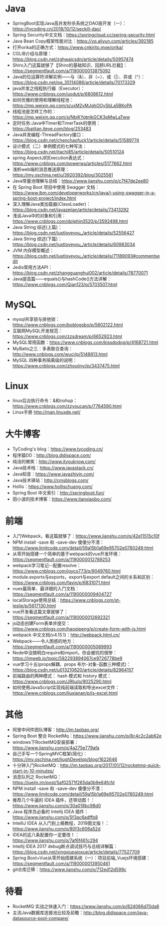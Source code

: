 # Java
- SpringBoot实现Java高并发秒杀系统之DAO层开发（一）：https://tycoding.cn/2018/10/12/seckill-dao/
- Spring Security中文文档：https://springcloud.cc/spring-security.html
- Java Bean Copy框架性能对比：https://yq.aliyun.com/articles/392185
- 打开orika的正确方式：https://www.cnkirito.moe/orika/
- CGLIB介绍与原理：https://blog.csdn.net/zghwaicsdn/article/details/50957474
- Shiro入门这篇就够了【Shiro的基础知识、回顾URL拦截】：https://segmentfault.com/a/1190000013875092
- Java的位运算符详解实例——与（&）、非（~）、或（|）、异或（^）：https://blog.csdn.net/qq_35114086/article/details/70173329
- java并发之线程执行器（Executor）：https://www.cnblogs.com/uodut/p/6808612.html
- 如何优雅的使用和理解线程池：https://mp.weixin.qq.com/s/uxM2vMJghOOySbLa5BKoPA
- 线程池是怎样工作的：https://mp.weixin.qq.com/s/NbiKYqtnIkGCK3pMwLaTww
- 定时任务:Java中Timer和TimerTask的使用：https://batitan.iteye.com/blog/253483
- Java并发编程-ThreadFactory接口：https://blog.csdn.net/chenchaofuck1/article/details/51589774
- 设计模式（二）单例模式的七种写法：https://blog.csdn.net/itachi85/article/details/50510124
- spring AspectJ的Execution表达式：https://www.cnblogs.com/powerwu/articles/5177662.html
- 浅析web端的消息推送原理：https://my.oschina.net/u/3920392/blog/3025561
- Java常量池理解与总结：https://www.jianshu.com/p/c7f47de2ee80
- 在 Spring Boot 项目中使用 Swagger 文档：https://www.ibm.com/developerworks/cn/java/j-using-swagger-in-a-spring-boot-project/index.html
- 深入理解Java类加载器(ClassLoader)：https://blog.csdn.net/javazejian/article/details/73413292
- 浅谈Java中的对象和引用：https://www.cnblogs.com/dolphin0520/p/3592498.html
- Java String 综述(上篇)：https://blog.csdn.net/justloveyou_/article/details/52556427
- Java String 综述(下篇)：https://blog.csdn.net/justloveyou_/article/details/60983034
- JVM 内存模型概述：https://blog.csdn.net/justloveyou_/article/details/71189093#commentsedit
- Jedis常用方法API：https://blog.csdn.net/zhangguanghui002/article/details/78770071
- Java提高篇——equals()与hashCode()方法详解：https://www.cnblogs.com/Qian123/p/5703507.html

# MySQL
- mysql共享锁与排他锁：https://www.cnblogs.com/boblogsbo/p/5602122.html
- 互联网MySQL开发规范：https://www.cnblogs.com/zzsdream/p/6652923.html
- MySQL常用函数：https://www.cnblogs.com/kissdodog/p/4168721.html
- MyBatis之三：多表联合查询：http://www.cnblogs.com/wucj/p/5148813.html
-  MySQL 四种事务隔离级的说明：https://www.cnblogs.com/zhoujinyi/p/3437475.html

# Linux
- linux后台执行命令：&和nohup：https://www.cnblogs.com/zzyoucan/p/7764590.html
- Linux手册 http://man.linuxde.net/

# 大牛博客
- TyCoding's blog：https://www.tycoding.cn/
- 程序猿DD：http://blog.didispace.com/
- 纯洁的微笑：http://www.ityouknow.com/
- Java技术栈：https://www.javastack.cn/
- Java知音：https://www.javazhiyin.com/
- Java技术驿站：http://cmsblogs.com/
- Hollis：https://www.hollischuang.com/
- Spring Boot 中文索引：http://springboot.fun/
- 田小波的技术博客：https://www.tianxiaobo.com/

# 前端
- 入门Webpack，看这篇就够了：https://www.jianshu.com/p/42e11515c10f
- NPM install -save 和 -save-dev 傻傻分不清：https://www.limitcode.com/detail/59a15b1a69e95702e0780249.html
- 从零开始搭建一个简单的基于webpack的vue开发环境：https://segmentfault.com/a/1190000012789253
- webpack学习笔记--配置resolve：https://www.cnblogs.com/joyco773/p/9049760.html
- module.exports与exports，export与export default之间的关系和区别：https://www.cnblogs.com/fayin/p/6831071.html
- vuex最简单、最详细的入门文档：https://segmentfault.com/a/1190000009404727
- localStorage使用总结：https://www.cnblogs.com/st-leslie/p/5617130.html
- vue开发看这篇文章就够了：https://segmentfault.com/a/1190000012692321
- js动态创建Form表单并提交：https://www.cnblogs.com/haoqipeng/p/create-form-with-js.html
- webpack 中文文档(v4.15.1)：http://webpack.html.cn/
- Webpack——令人困惑的地方：https://segmentfault.com/a/1190000005089993
- Node中没搞明白require和import，你会被坑的很惨：https://imweb.io/topic/582293894067ce9726778be9
- vue学习十五(props解耦、props 布尔-对象-函数三种模式)：https://blog.csdn.net/u013210620/article/details/82964157
- 前端路由的两种模式： hash 模式和 history 模式：https://www.cnblogs.com/JRliu/p/9025290.html
- 如何使用JavaScript实现纯前端读取和导出excel文件：https://www.cnblogs.com/liuxianan/p/js-excel.html

# 其他
- 阿里中间件团队博客：http://jm.taobao.org/
- Spring Boot 整合 RocketMq：https://www.jianshu.com/p/8c4c2c2ab62e
- windows下RocketMQ安装部署：https://www.jianshu.com/p/4a275e779afa
- 自己手写一个SpringMVC框架(简化)：https://my.oschina.net/liughDevelop/blog/1622646
- 十分钟入门RocketMQ：http://jm.taobao.org/2017/01/12/rocketmq-quick-start-in-10-minutes/
- 消息队列之 RocketMQ：https://juejin.im/post/5af02571f265da0b9e64fcfd
- NPM install -save 和 -save-dev 傻傻分不清：https://www.limitcode.com/detail/59a15b1a69e95702e0780249.html
- 推荐几个牛逼的 IDEA 插件，还带动图！：https://www.jianshu.com/p/30a018bc98d0
- Java 程序员必备的 Intellij IDEA 插件：https://www.jianshu.com/p/5f3ac6adffb8
- IntelliJ IDEA 从入门到上瘾教程，2019图文版！：https://www.jianshu.com/p/80f3c606a52d
- IDEA的这八条配置你一定要改！：https://www.jianshu.com/p/7af6f461c294
- Intellij IDEA 2017 debug断点调试技巧与总结详解篇：https://blog.csdn.net/xingxiupaioxue/article/details/77527709
- Spring Boot+Vue从零开始搭建系统（一）：项目前端_Vuejs环境搭建：https://segmentfault.com/a/1190000013950461
- git仓库迁移：https://www.jianshu.com/p/712ed12d599c

# 待看
- RocketMQ 实战之快速入门：https://www.jianshu.com/p/824066d70da8
- 主流Java数据库连接池比较及前瞻：http://blog.didispace.com/java-datasource-pool-compare/
